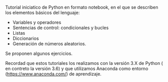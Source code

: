 Tutorial iniciatico de Python en formato notebook, en el que se describen los elementos básicos del lenguaje:

* Variables y operadores
* Sentencias de control: condicionales y bucles
* Listas
* Diccionarios
* Generación de números aleatorios.

Se proponen algunos ejercicios.


Recordad que estos tutoriales los realizamos con la versión 3.X de Python ( en contreto la versión 3.6) y que utilizamos Anaconda como entorno (https://www.anaconda.com/) de aprendizaje.
